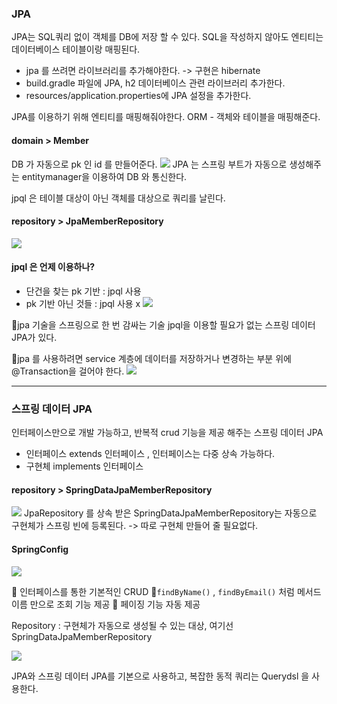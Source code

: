 ### JPA 
JPA는 SQL쿼리 없이 객체를 DB에 저장 할 수 있다. SQL을 작성하지 않아도 엔티티는 데이터베이스 테이블이랑 매핑된다. 

- jpa 를 쓰려면 라이브러리를 추가해야한다. -> 구현은 hibernate
- build.gradle 파일에 JPA, h2 데이터베이스 관련 라이브러리 추가한다.
- resources/application.properties에 JPA 설정을 추가한다.

JPA를 이용하기 위해 엔티티를 매핑해줘야한다. ORM - 객체와 테이블을 매핑해준다.
#### domain > Member
DB 가 자동으로 pk 인 id 를 만들어준다. 
![](https://i.imgur.com/FRCH5Qu.png)
JPA 는 스프링 부트가 자동으로 생성해주는 entitymanager을 이용하여 DB 와 통신한다.

jpql 은 테이블 대상이 아닌 객체를 대상으로 쿼리를 날린다.
#### repository > JpaMemberRepository
![](https://i.imgur.com/jMr4Me4.png)

#### jpql 은 언제 이용하나?
- 단건을 찾는 pk 기반 : jpql 사용
- pk 기반 아닌 것들 : jpql 사용 x
![](https://i.imgur.com/a4rSBHh.png)

📍jpa 기술을 스프링으로 한 번 감싸는 기술 jpql을 이용할 필요가 없는 스프링 데이터 JPA가 있다.

📍jpa 를 사용하려면 service 계층에 데이터를 저장하거나 변경하는 부분 위에 @Transaction을 걸어야 한다.
![](https://i.imgur.com/HIq6OW6.png)

---
### 스프링 데이터 JPA
인터페이스만으로 개발 가능하고, 반복적 crud 기능을 제공 해주는 스프링 데이터 JPA

- 인터페이스 extends 인터페이스 , 인터페이스는 다중 상속 가능하다. 
- 구현체 implements 인터페이스
#### repository > SpringDataJpaMemberRepository
![](https://i.imgur.com/V1IsSBq.png)
JpaRepository 를 상속 받은 SpringDataJpaMemberRepository는 자동으로 구현체가 스프링 빈에 등록된다. -> 따로 구현체 만들어 줄 필요없다.
#### SpringConfig
![](https://i.imgur.com/CE5lQJX.png)

📍 인터페이스를 통한 기본적인 CRUD
📍`findByName()` , `findByEmail()` 처럼 메서드 이름 만으로 조회 기능 제공
📍 페이징 기능 자동 제공

Repository : 구현체가 자동으로 생성될 수 있는 대상, 여기선 SpringDataJpaMemberRepository

![](https://i.imgur.com/Ts3JV6J.png)

JPA와 스프링 데이터 JPA를 기본으로 사용하고, 복잡한 동적 쿼리는 Querydsl 을 사용한다.